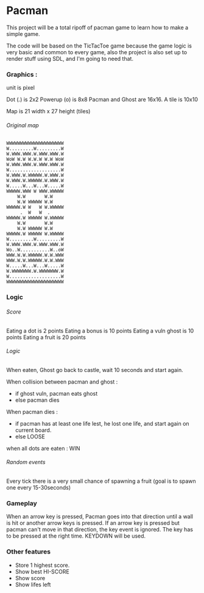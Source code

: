 # Pacman 

This project will be a total ripoff of pacman game to learn how to make a simple game.

The code will be based on the TicTacToe game because the game logic is very basic and common to every game, also the project is also set up to render stuff using SDL, and I'm going to need that.

### Graphics :

unit is pixel

Dot (.) is 2x2
Powerup (o) is 8x8
Pacman and Ghost are 16x16.
A tile is 10x10

Map is 21 width x 27 height (tiles)
 
###### Original map

```
WWWWWWWWWWWWWWWWWWWWW
W.........W.........W
W.WWW.WWW.W.WWW.WWW.W
WoW W.W W.W.W W.W WoW
W.WWW.WWW.W.WWW.WWW.W
W...................W
W.WWW.W.WWWWW.W.WWW.W
W.WWW.W.WWWWW.W.WWW.W
W.....W...W...W.....W
WWWWW.WWW W WWW.WWWWW
    W.W       W.W
    W.W WWWWW W.W
WWWWW.W W   W W.WWWWW
     .  W   W  .     
WWWWW.W WWWWW W.WWWWW
    W.W       W.W
    W.W WWWWW W.W
WWWWW.W WWWWW W.WWWWW
W.........W.........W
W.WWW.WWW.W.WWW.WWW.W
Wo..W...........W..oW
WWW.W.W.WWWWW.W.W.WWW
WWW.W.W.WWWWW.W.W.WWW
W.....W...W...W.....W
W.WWWWWWW.W.WWWWWWW.W
W...................W
WWWWWWWWWWWWWWWWWWWWW
```
### Logic

###### Score

Eating a dot is 2 points
Eating a bonus is 10 points
Eating a vuln ghost is 10 points
Eating a fruit is 20 points

###### Logic

When eaten, Ghost go back to castle, wait 10 seconds and start again.

When collision between pacman and ghost :
- if ghost vuln, pacman eats ghost
- else pacman dies

When pacman dies :
- if pacman has at least one life lest, he lost one life, and start again on current board.
- else LOOSE

when all dots are eaten :
WIN

###### Random events

Every tick there is a very small chance of spawning a fruit (goal is to spawn one every 15-30seconds)

### Gameplay

When an arrow key is pressed, Pacman goes into that direction until a wall is hit or another arrow keys is pressed.
If an arrow key is pressed but pacman can't move in that direction, the key event is ignored. The key has to be pressed at the right time. KEYDOWN will be used.

### Other features

- Store 1 highest score.
- Show best HI-SCORE
- Show score
- Show lifes left